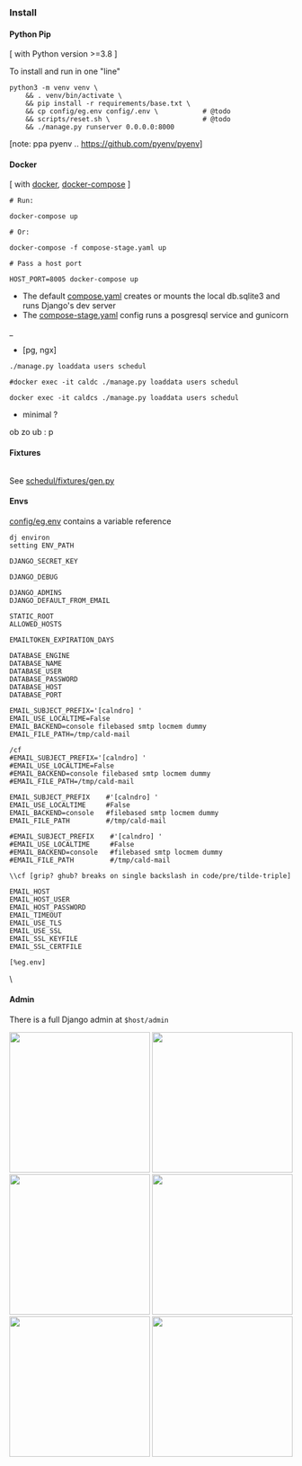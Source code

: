 
### Install

#### Python Pip

[ with Python version >=3.8 ]


To install and run in one "line"
```
python3 -m venv venv \
    && . venv/bin/activate \
    && pip install -r requirements/base.txt \
    && cp config/eg.env config/.env \           # @todo
    && scripts/reset.sh \                       # @todo
    && ./manage.py runserver 0.0.0.0:8000
```

[note: ppa pyenv .. https://github.com/pyenv/pyenv]

#### Docker

[ with [docker](https://docs.docker.com/get-docker/), [docker-compose](https://github.com/docker/compose) ]

```
# Run:

docker-compose up

# Or:

docker-compose -f compose-stage.yaml up

# Pass a host port

HOST_PORT=8005 docker-compose up

```

- The default [compose.yaml](compose.yaml) creates or mounts the local db.sqlite3 and runs Django's dev server
- The [compose-stage.yaml](compose-stage.yaml) config runs a posgresql service and gunicorn

_
- [pg, ngx]

```
./manage.py loaddata users schedul

#docker exec -it caldc ./manage.py loaddata users schedul

docker exec -it caldcs ./manage.py loaddata users schedul
```

- minimal ?

ob zo ub : p

<!--
[up down logs exec / $file= $sys=ubu|alp %cmd[exec]]
-->


#### Fixtures

```
```

See [schedul/fixtures/gen.py](schedul/fixtures/gen.py)


#### Envs

[config/eg.env](config/eg.env) contains a variable reference
```
dj environ
setting ENV_PATH
```

<!--

environ.Env.read_env(env.str(
    'ENV_PATH', 
    Path(__file__).resolve().parent / '.env'
))

-->
```
DJANGO_SECRET_KEY

DJANGO_DEBUG

DJANGO_ADMINS
DJANGO_DEFAULT_FROM_EMAIL

STATIC_ROOT
ALLOWED_HOSTS

EMAILTOKEN_EXPIRATION_DAYS

DATABASE_ENGINE
DATABASE_NAME
DATABASE_USER
DATABASE_PASSWORD
DATABASE_HOST
DATABASE_PORT

EMAIL_SUBJECT_PREFIX='[calndro] '
EMAIL_USE_LOCALTIME=False
EMAIL_BACKEND=console filebased smtp locmem dummy 
EMAIL_FILE_PATH=/tmp/cald-mail

/cf
#EMAIL_SUBJECT_PREFIX='[calndro] '
#EMAIL_USE_LOCALTIME=False
#EMAIL_BACKEND=console filebased smtp locmem dummy 
#EMAIL_FILE_PATH=/tmp/cald-mail

EMAIL_SUBJECT_PREFIX    #'[calndro] '
EMAIL_USE_LOCALTIME     #False
EMAIL_BACKEND=console   #filebased smtp locmem dummy 
EMAIL_FILE_PATH         #/tmp/cald-mail

#EMAIL_SUBJECT_PREFIX    #'[calndro] '
#EMAIL_USE_LOCALTIME     #False
#EMAIL_BACKEND=console   #filebased smtp locmem dummy 
#EMAIL_FILE_PATH         #/tmp/cald-mail

\\cf [grip? ghub? breaks on single backslash in code/pre/tilde-triple]

EMAIL_HOST
EMAIL_HOST_USER
EMAIL_HOST_PASSWORD
EMAIL_TIMEOUT
EMAIL_USE_TLS
EMAIL_USE_SSL
EMAIL_SSL_KEYFILE
EMAIL_SSL_CERTFILE

[%eg.env]
```
\


#### Admin




There is a full Django admin at
```$host/admin```

<img src="_m/admin_scaps/entries.png" width="250"> <img src="_m/admin_scaps/entries_1.png" width="250"> <img src="_m/admin_scaps/events.png" width="250"> <img src="_m/admin_scaps/events_1a.png" width="250"> <img src="_m/admin_scaps/events_1b.png" width="250"> <img src="_m/admin_scaps/events_1c.png" width="250">

<!-- ugh, .tf
<span style="display: inline-block;" align="center"><span style="display: block;">entries</span><img src="_m/admin_scaps/entries.png" width="250"></span> <img src="_m/admin_scaps/entries_1.png" width="250"> <img src="_m/admin_scaps/events.png" width="250"> <img src="_m/admin_scaps/events_1a.png" width="250"> <img src="_m/admin_scaps/events_1b.png" width="250"> <img src="_m/admin_scaps/events_1c.png" width="250">
-->

<br>
